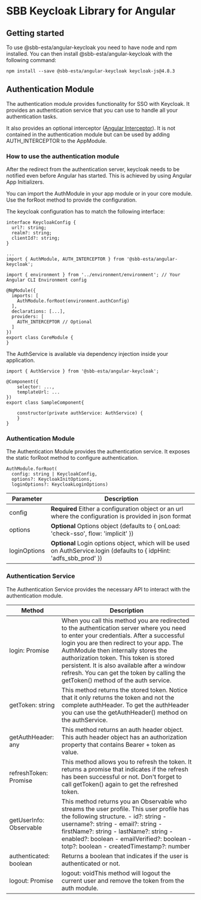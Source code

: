 # SBB Keycloak Library for Angular

## Getting started

To use @sbb-esta/angular-keycloak you need to have node and npm installed.
You can then install @sbb-esta/angular-keycloak with the following command:

```
npm install --save @sbb-esta/angular-keycloak keycloak-js@4.8.3
```

## Authentication Module

The authentication module provides functionality for SSO
with Keycloak. It provides an authentication service that you
can use to handle all your authentication tasks.

It also provides an optional interceptor ([Angular Interceptor](https://angular.io/guide/http#intercepting-all-requests-or-responses)).
It is not contained in the authentication module but can be used
by adding AUTH_INTERCEPTOR to the AppModule.

### How to use the authentication module

After the redirect from the authentication server, keycloak needs to be
notified even before Angular has started. This is achieved by using
Angular App Initializers.

You can import the AuthModule in your app module or in your core module.
Use the forRoot method to provide the configuration.

The keycloak configuration has to match the following interface:

```
interface KeycloakConfig {
  url?: string;
  realm?: string;
  clientId?: string;
}
```

```
...
import { AuthModule, AUTH_INTERCEPTOR } from '@sbb-esta/angular-keycloak';

import { environment } from '../environment/environment'; // Your Angular CLI Environment config

@NgModule({
  imports: [
    AuthModule.forRoot(environment.authConfig)
  ],
  declarations: [...],
  providers: [
    AUTH_INTERCEPTOR // Optional
  ]
})
export class CoreModule {
}
```

The AuthService is available via dependency injection inside your application.

```
import { AuthService } from '@sbb-esta/angular-keycloak';

@Component({
    selector: ...,
    templateUrl: ...
})
export class SampleComponent{

    constructor(private authService: AuthService) {
    }
}
```

### Authentication Module

The Authentication Module provides the authentication service.
It exposes the static forRoot method to configure authentication.

```
AuthModule.forRoot(
  config: string | KeycloakConfig,
  options?: KeycloakInitOptions,
  loginOptions?: KeycloakLoginOptions)
```

| Parameter    | Description                                                                                                           |
| ------------ | --------------------------------------------------------------------------------------------------------------------- |
| config       | **Required** Either a configuration object or an url where the configuration is provided in json format               |
| options      | **Optional** Options object (defaults to { onLoad: 'check-sso', flow: 'implicit' })                                   |
| loginOptions | **Optional** Login options object, which will be used on AuthService.login (defaults to { idpHint: 'adfs_sbb_prod' }) |

### Authentication Service

The Authentication Service provides the necessary API to interact with the authentication module.

| Method                                   | Description                                                                                                                                                                                                                                                                                                                                                                                              |
| ---------------------------------------- | -------------------------------------------------------------------------------------------------------------------------------------------------------------------------------------------------------------------------------------------------------------------------------------------------------------------------------------------------------------------------------------------------------- |
| login: Promise<void>                     | When you call this method you are redirected to the authentication server where you need to enter your credentials. After a successful login you are then redirect to your app. The AuthModule then internally stores the authorization token. This token is stored persistent. It is also available after a window refresh. You can get the token by calling the getToken() method of the auth service. |
| getToken: string                         | This method returns the stored token. Notice that it only returns the token and not the complete authHeader. To get the authHeader you can use the getAuthHeader() method on the authService.                                                                                                                                                                                                            |
| getAuthHeader: any                       | This method returns an auth header object. This auth header object has an authorization property that contains Bearer + token as value.                                                                                                                                                                                                                                                                  |
| refreshToken: Promise<boolean>           | This method allows you to refresh the token. It returns a promise that indicates if the refresh has been successful or not. Don't forget to call getToken() again to get the refreshed token.                                                                                                                                                                                                            |
| getUserInfo: Observable<KeycloakProfile> | This method returns you an Observable who streams the user profile. This user profile has the following structure. - id?: string - username?: string - email?: string - firstName?: string - lastName?: string - enabled?: boolean - emailVerified?: boolean - totp?: boolean - createdTimestamp?: number                                                                                                |
| authenticated: boolean                   | Returns a boolean that indicates if the user is authenticated or not.                                                                                                                                                                                                                                                                                                                                    |
| logout: Promise<void>                    | logout: voidThis method will logout the current user and remove the token from the auth module.                                                                                                                                                                                                                                                                                                          |
